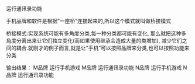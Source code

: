 运行通讯录功能

手机品牌和软件是根据”一座桥”连接起来的,所以这个模式就叫做桥接模式

桥接模式:实现系统可能有多角度分类,每一种分类都可能有变化,
那么就把这种多角度分离出来让它们独立变化(而如果使用继承会造成大量的类增加),
减少它们之间的耦合.就刚才的例子而言,就是让”手机”可以按照品牌来分类,也可以按照功能来分类

输出结果：
M品牌
运行手机游戏
M品牌
运行通讯录功能
N品牌
运行手机游戏
N品牌
运行通讯录功能